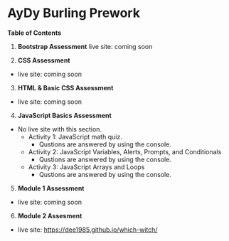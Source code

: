 # AyDy Burling Prework

**Table of Contents**

1. **Bootstrap Assessment**
   live site: coming soon

2. **CSS Assessment**

- live site: coming soon

3. **HTML & Basic CSS Assessment**

- live site: coming soon

4. **JavaScript Basics Assessment**

- No live site with this section.
  - Activity 1: JavaScript math quiz.
    - Qustions are answered by using the console.
  - Activity 2: JavaScript Variables, Alerts, Prompts, and Conditionals
    - Qustions are answered by using the console.
  - Activity 3: JavaScript Arrays and Loops
    - Qustions are answered by using the console.

5. **Module 1 Assessment**

- live site: coming soon

6. **Module 2 Assesment**

- live site: <https://dee1985.github.io/which-witch/>
